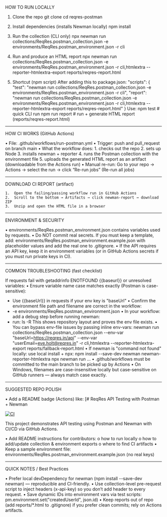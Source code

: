 HOW TO RUN LOCALLY

1.	Clone the repo
	git clone <your-repo-url>
	cd reqres-postman
	
2.	Install dependencies (installs Newman locally)
	npm install
	
3.	Run the collection (CLI only)
	npx newman run collections/ReqRes.postman_collection.json 
	-e environments/ReqRes.postman_environment.json 
	-r cli
	
4.	Run and produce an HTML report
	npx newman run collections/ReqRes.postman_collection.json 
	-e environments/ReqRes.postman_environment.json 
	-r cli,htmlextra 
	--reporter-htmlextra-export reports/reqres-report.html
	
5.	Shortcut (npm script)
	After adding this to package.json:
	"scripts": {
	"test": "newman run collections/ReqRes.postman_collection.json -e environments/ReqRes.postman_environment.json -r cli",
	"report": "newman run collections/ReqRes.postman_collection.json -e environments/ReqRes.postman_environment.json -r cli,htmlextra --reporter-htmlextra-export reports/reqres-report.html"
	}
	Use:
	npm test # quick CLI run
	npm run report # run + generate HTML report (reports/reqres-report.html)
________________________________________

HOW CI WORKS (GitHub Actions)

•	File: .github/workflows/run-postman.yml
•	Trigger: push and pull_request on branch main
•	What the workflow does:
	1.	checks out the repo
	2.	sets up Node
	3.	installs newman + reporter
	4.	runs the Postman collection with the environment file
	5.	uploads the generated HTML report as an artifact (downloadable from the Actions run)
•	Manual re-run: Go to your repo → Actions → select the run → click “Re-run jobs” (Re-run all jobs)
________________________________________

DOWNLOAD CI REPORT (artifact)

	1.	Open the failing/passing workflow run in GitHub Actions
	2.	Scroll to the bottom → Artifacts → click newman-report → download ZIP
	3.	Unzip and open the HTML file in a browser
________________________________________

ENVIRONMENT & SECURITY

•	environments/ReqRes.postman_environment.json contains variables used by requests.
•	Do NOT commit real secrets. If you must keep a template, add: environments/ReqRes.postman_environment.example.json with placeholder values 	  and add the real one to .gitignore.
•	If the API requires an API key, keep it in environment variables (or in GitHub Actions secrets if you must run private keys in CI).
________________________________________

COMMON TROUBLESHOOTING (fast checklist)

If requests fail with getaddrinfo ENOTFOUND {{baseurl}} or unresolved variables:
• Ensure variable name case matches exactly (Postman is case-sensitive):
- Use {{baseUrl}} in requests if your env key is "baseUrl"
• Confirm the environment file path and filename are correct in the workflow:
- -e environments/ReqRes.postman_environment.json
• In your workflow: add a debug step before running newman:
- run: ls -R
This shows repository layout and proves the env file exists.
• You can bypass env-file issues by passing inline env-vars:
newman run collections/ReqRes.postman_collection.json 
--env-var "baseUrl=https://reqres.in/api" 
--env-var "userEmail=eve.holt@reqres.in" 
-r cli,htmlextra 
--reporter-htmlextra-export reports/fallback-report.html
• If newman is "command not found" locally: use local install + npx:
npm install --save-dev newman newman-reporter-htmlextra
npx newman run ...
• .github/workflows must be committed to the main branch to be picked up by Actions
• On Windows, filenames are case-insensitive locally but case-sensitive on GitHub runners — always match case exactly.
________________________________________

SUGGESTED REPO POLISH

•	Add a README badge (Actions) like:
[# ReqRes API Testing with Postman + Newman

[![CI](https://github.com/TAIEF-HASAN/postman-reqres-tests/actions/workflows/run-postman.yml/badge.svg)](https://github.com/TAIEF-HASAN/postman-reqres-tests/actions/workflows/run-postman.yml)

This project demonstrates API testing using Postman and Newman with CI/CD via GitHub Actions.


•	Add README instructions for contributors:
	o	how to run locally
	o	how to add/update collection & environment exports
	o	where to find CI artifacts
•	Keep a sample environment file: environments/ReqRes.postman_environment.example.json (no real keys)
________________________________________

QUICK NOTES / Best Practices

•	Prefer local devDependency for newman (npm install --save-dev newman) — reproducible and CI-friendly.
•	Use collection-level pre-request script to inject headers (x-api-key) so you don’t add header to every request.
•	Save dynamic IDs into environment vars via test scripts:
	pm.environment.set("createdUserId", json.id)
•	Keep reports out of repo (add reports/*.html to .gitignore) if you prefer clean commits; rely on Actions artifacts.

